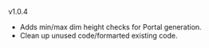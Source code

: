 v1.0.4

- Adds min/max dim height checks for Portal generation.
- Clean up unused code/formarted existing code.